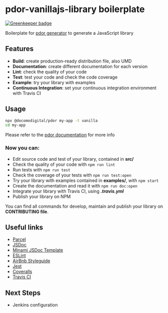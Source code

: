 # pdor-vanillajs-library  boilerplate

[![Greenkeeper badge](https://badges.greenkeeper.io/docomodigital/pdor-react-component.svg)](https://greenkeeper.io/)

Boilerplate for [pdor generator](https://github.com/docomodigital/pdor) to generate a JavaScript library

## Features

* **Build**: create production-ready distribution file, also UMD
* **Documentation**: create different documentation for each version
* **Lint**: check the quality of your code
* **Test**: test your code and check the code coverage
* **Example**: try your library with examples
* **Continuous Integration**: set your continuous integration environment with Travis CI

## Usage

```bash
npx @docomodigital/pdor my-app -t vanilla
cd my-app
```
Please refer to the [pdor documentation](https://github.com/docomodigital/pdor#README.md) for more info


### Now you can:

* Edit source code and test of your library, contained in **src/**
* Check the quality of your code with ```npm run lint```
* Run tests with ```npm run test```
* Check the coverage of your tests with ```npm run test:open```
* Try your library with examples contained in **examples/**, with ```npm start```
* Create the documentation and read it with ```npm run doc:open```
* Integrate your library with Travis CI, using ***.travis.yml***
* Publish your library on NPM

You can find all commands for develop, maintain and publish your library on **CONTRIBUTING file**.


## Useful links

* [Parcel](https://github.com/parcel-bundler/parcel)
* [JSDoc](https://github.com/jsdoc3/jsdoc)
* [Minami JSDoc Template](https://github.com/Nijikokun/minami)
* [ESLint](https://github.com/eslint/eslint)
* [AirBnb Styleguide](https://github.com/airbnb/javascript)
* [Jest](https://github.com/facebook/jest)
* [Coveralls](https://github.com/nickmerwin/node-coveralls)
* [Travis CI](https://travis-ci.org/)

## Next Steps

* Jenkins configuration

